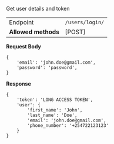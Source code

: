 Get user details and token

|                     |                |
|:--------------------|:---------------|
| Endpoint            | `/users/login/`|
| **Allowed methods** | [POST]         |

**Request Body**
```
{
    'email': 'john.doe@gmail.com',
    'password': 'password',
}
```
**Response**
```
{
    'token': 'LONG ACCESS TOKEN',
    'user': {
        'first_name': 'John',
        'last_name': 'Doe',
        'email': 'john.doe@gmail.com',
        'phone_number': '+254722123123'
    }
}
```